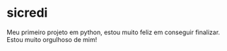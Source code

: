# sicredi
Meu primeiro projeto em python, estou muito feliz em conseguir finalizar. Estou muito orgulhoso de mim!
